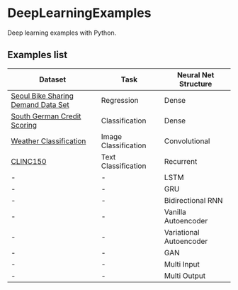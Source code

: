# DeepLearningExamples
Deep learning examples with Python.

## Examples list

|Dataset                            |Task        | Neural Net Structure| 
|-------                            |----        | ----|
|[Seoul Bike Sharing Demand Data Set](https://archive.ics.uci.edu/ml/datasets/Seoul+Bike+Sharing+Demand) | Regression | Dense |
|[South German Credit Scoring](https://archive.ics.uci.edu/ml/datasets/South+German+Credit+%28UPDATE%29) | Classification | Dense |
|[Weather Classification](https://data.mendeley.com/datasets/4drtyfjtfy/1)|Image Classification| Convolutional|
|[CLINC150](https://archive.ics.uci.edu/ml/datasets/CLINC150)|Text Classification|Recurrent|
|-|-|LSTM|
|-|-|GRU|
|-|-|Bidirectional RNN|
|-|-|Vanilla Autoencoder|
|-|-|Variational Autoencoder|
|-|-|GAN|
|-|-|Multi Input|
|-|-|Multi Output|
